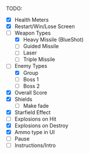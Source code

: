 TODO:

- [X] Health Meters
- [X] Restart/Win/Lose Screen
- [ ] Weapon Types
  - [X] Heavy Missile (BlueShot)
  - [ ] Guided Missile
  - [ ] Laser
  - [ ] Triple Missile
- [ ] Enemy Types
  - [X] Group
  - [ ] Boss 1
  - [ ] Boss 2
- [X] Overall Score
- [X] Shields
  - [ ] Make fade
- [X] Starfield Effect
- [ ] Explosions on Hit
- [X] Explosions on Destroy
- [X] Ammo type in UI
- [ ] Pause
- [ ] Instructions/Intro